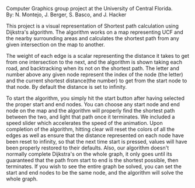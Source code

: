 Computer Graphics group project at the University of Central Florida.<br />
By: N. Montejo, J. Berger, S. Basco, and J. Hacker

This project is a visual representation of Shortest path calculation using Dijkstra's algorithm. 
The algorithm works on a map representing UCF and the nearby surrounding areas and calculates the shortest path from any given intersection on the map to another. 

The weight of each edge is a scalar representing the distance it takes to get from one intersection to the next, and the algorithm is shown taking each road, and backtracking when its not on the shortest path.
The letter and number above any given node represent the index of the node (the letter) and the current shortest distance(the number) to get from the start node to that node. By default the distance is set to infinity.

To start the algorithm, you simply hit the start button after having selected the proper start and end nodes. You can choose any start node and end node on the map and the algorithm will properly find the shortest 
path between the two, and light that path once it terminates. We included a speed slider which accelerates the speed of the animation. Upon completion of the algorithm, hitting clear will reset the colors of all 
the edges as well as ensure that the distance represented on each node have been reset to infinity, so that the next time start is pressed, values will have been properly restored to their defaults. Also, our algorithm
doesn't normally complete Dijkstra's on the whole graph, it only goes until its guaranteed that the path from start to end is the shortest possible, then terminates. If you wish to see the entire graph be solved,
you can set the start and end nodes to be the same node, and the algorithm will solve the whole graph.
